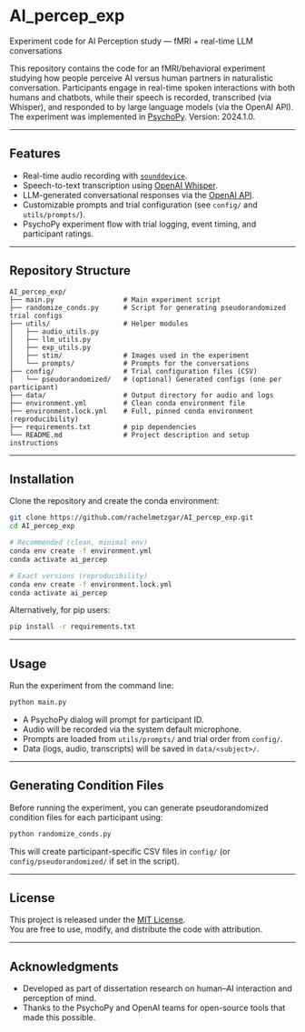 # AI_percep_exp
Experiment code for AI Perception study — fMRI + real-time LLM conversations

This repository contains the code for an fMRI/behavioral experiment studying how people perceive AI versus human partners in naturalistic conversation. Participants engage in real-time spoken interactions with both humans and chatbots, while their speech is recorded, transcribed (via Whisper), and responded to by large language models (via the OpenAI API). The experiment was implemented in [PsychoPy](https://www.psychopy.org/). Version: 2024.1.0.

---

## Features
- Real-time audio recording with [`sounddevice`](https://python-sounddevice.readthedocs.io/).
- Speech-to-text transcription using [OpenAI Whisper](https://github.com/openai/whisper).
- LLM-generated conversational responses via the [OpenAI API](https://platform.openai.com/docs/).
- Customizable prompts and trial configuration (see `config/` and `utils/prompts/`).
- PsychoPy experiment flow with trial logging, event timing, and participant ratings.

---

## Repository Structure
```
AI_percep_exp/
├── main.py                 # Main experiment script
├── randomize_conds.py      # Script for generating pseudorandomized trial configs
├── utils/                  # Helper modules
│   ├── audio_utils.py
│   ├── llm_utils.py
│   ├── exp_utils.py
│   ├── stim/               # Images used in the experiment
│   └── prompts/            # Prompts for the conversations
├── config/                 # Trial configuration files (CSV)
│   └── pseudorandomized/   # (optional) Generated configs (one per participant)
├── data/                   # Output directory for audio and logs
├── environment.yml         # Clean conda environment file
├── environment.lock.yml    # Full, pinned conda environment (reproducibility)
├── requirements.txt        # pip dependencies
└── README.md               # Project description and setup instructions
```

---

## Installation

Clone the repository and create the conda environment:

```bash
git clone https://github.com/rachelmetzgar/AI_percep_exp.git
cd AI_percep_exp

# Recommended (clean, minimal env)
conda env create -f environment.yml
conda activate ai_percep

# Exact versions (reproducibility)
conda env create -f environment.lock.yml
conda activate ai_percep
```

Alternatively, for pip users:

```bash
pip install -r requirements.txt
```

---

## Usage

Run the experiment from the command line:

```bash
python main.py
```

- A PsychoPy dialog will prompt for participant ID.  
- Audio will be recorded via the system default microphone.  
- Prompts are loaded from `utils/prompts/` and trial order from `config/`.  
- Data (logs, audio, transcripts) will be saved in `data/<subject>/`.

---

## Generating Condition Files

Before running the experiment, you can generate pseudorandomized condition files for each participant using:

```bash
python randomize_conds.py
```

This will create participant-specific CSV files in `config/` (or `config/pseudorandomized/` if set in the script).

---

## License

This project is released under the [MIT License](LICENSE).  
You are free to use, modify, and distribute the code with attribution.

---

## Acknowledgments

- Developed as part of dissertation research on human–AI interaction and perception of mind.  
- Thanks to the PsychoPy and OpenAI teams for open-source tools that made this possible.
